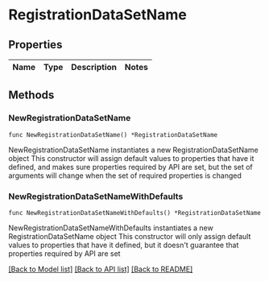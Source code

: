 # RegistrationDataSetName

## Properties

Name | Type | Description | Notes
------------ | ------------- | ------------- | -------------

## Methods

### NewRegistrationDataSetName

`func NewRegistrationDataSetName() *RegistrationDataSetName`

NewRegistrationDataSetName instantiates a new RegistrationDataSetName object
This constructor will assign default values to properties that have it defined,
and makes sure properties required by API are set, but the set of arguments
will change when the set of required properties is changed

### NewRegistrationDataSetNameWithDefaults

`func NewRegistrationDataSetNameWithDefaults() *RegistrationDataSetName`

NewRegistrationDataSetNameWithDefaults instantiates a new RegistrationDataSetName object
This constructor will only assign default values to properties that have it defined,
but it doesn't guarantee that properties required by API are set


[[Back to Model list]](../README.md#documentation-for-models) [[Back to API list]](../README.md#documentation-for-api-endpoints) [[Back to README]](../README.md)



